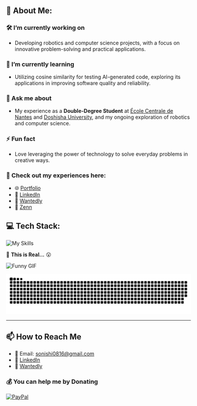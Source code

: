 ## 💫 About Me:

### 🛠 I’m currently working on

- Developing robotics and computer science projects, with a focus on innovative problem-solving and practical applications.

### 🌱 I’m currently learning

- Utilizing cosine similarity for testing AI-generated code, exploring its applications in improving software quality and reliability.

### 🧩 Ask me about

- My experience as a **Double-Degree Student** at [École Centrale de Nantes](https://www.ec-nantes.fr/english-version) and [Doshisha University](https://www.doshisha.ac.jp/en/), and my ongoing exploration of robotics and computer science.

### ⚡ Fun fact

- Love leveraging the power of technology to solve everyday problems in creative ways.

### 🔗 Check out my experiences here:

- 🌐 [Portfolio](https://so-onishi.vercel.app/)
- 🍻 [LinkedIn](https://www.linkedin.com/in/so-onishi/)
- 📱 [Wantedly](https://www.wantedly.com/id/so_onishi/)
- 📝 [Zenn](https://zenn.dev/os515)

## 💻 Tech Stack:

![My Skills](https://skillicons.dev/icons?i=html,css,javascript,py,c,cpp,ros,react,vue,aws,linux,github&theme=light&perline=4)

🙊 **This is Real...** 😮

![Funny GIF](https://media.giphy.com/media/0lGd2OXXHe4tFhb7Wh/giphy.gif)

<picture>
  <source media="(prefers-color-scheme: dark)" srcset="https://raw.githubusercontent.com/soso0024/soso0024/output/github-snake-dark.svg" />
  <source media="(prefers-color-scheme: light)" srcset="https://raw.githubusercontent.com/soso0024/soso0024/output/github-snake.svg" />
  <img alt="github-snake" src="https://raw.githubusercontent.com/soso0024/soso0024/output/github-snake.svg" />
</picture>

---

## 📫 How to Reach Me

- 📧 Email: [sonishi0816@gmail.com](mailto:sonishi0816@gmail.com)
- 🍻 [LinkedIn](https://www.linkedin.com/in/so-onishi/)
- 📱 [Wantedly](https://www.wantedly.com/id/so_onishi/)

### 💰 You can help me by Donating

[![PayPal](https://img.shields.io/badge/PayPal-00457C?style=for-the-badge&logo=paypal&logoColor=white)](https://paypal.me/SoOnishi)
